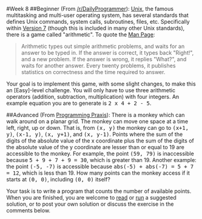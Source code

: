 #Week 8
##Beginner
(From <a href="http://www.reddit.com/r/dailyprogrammer/comments/1k7s7p/081313_challenge_135_easy_arithmetic_equations/">/r/DailyProgrammer</a>): <a href="http://en.wikipedia.org/wiki/Unix">Unix</a>, the famous multitasking and multi-user operating system, has several standards that defines Unix commands, system calls, subroutines, files, etc. Specifically within <a href="http://en.wikipedia.org/wiki/Version_7_Unix">Version 7</a> (though this is included in many other Unix standards), there is a game called "arithmetic". To quote the <a href="http://en.wikipedia.org/wiki/Man_page">Man Page</a>:

> Arithmetic types out simple arithmetic problems, and waits for an answer to be typed in. If the answer is correct, it types back "Right!", and a new problem. If the answer is wrong, it replies "What?", and waits for another answer. Every twenty problems, it publishes statistics on correctness and the time required to answer.

Your goal is to implement this game, with some slight changes, to make this an [Easy]-level challenge. You will only have to use three arithmetic operators (addition, subtraction, multiplication) with four integers. An example equation you are to generate is <tt>2 x 4 + 2 - 5</tt>.

##Advanced
(From <a href="http://programmingpraxis.com/2013/08/16/monkey-grid-puzzle/">Programming Praxis</a>): There is a monkey which can walk around on a planar grid. The monkey can move one space at a time left, right, up or down. That is, from <tt>(x, y)</tt> the monkey can go to <tt>(x+1, y)</tt>, <tt>(x-1, y)</tt>, <tt>(x, y+1)</tt>, and <tt>(x, y-1)</tt>. Points where the sum of the digits of the absolute value of the x coordinate plus the sum of the digits of the absolute value of the y coordinate are lesser than or equal to 19 are accessible to the monkey. For example, the point <tt>(59, 79)</tt> is inaccessible because <tt>5 + 9 + 7 + 9 = 30</tt>, which is greater than 19. Another example: the point <tt>(-5, -7)</tt> is accessible because <tt>abs(-5) + abs(-7) = 5 + 7 = 12</tt>, which is less than 19. How many points can the monkey access if it starts at <tt>(0, 0)</tt>, including <tt>(0, 0)</tt> itself?

Your task is to write a program that counts the number of available points. When you are finished, you are welcome to <a href="http://programmingpraxis.com/2013/08/16/monkey-grid-puzzle/2/">read</a> or <a href="http://programmingpraxis.codepad.org/68dndvxS">run</a> a suggested solution, or to post your own solution or discuss the exercise in the comments below.